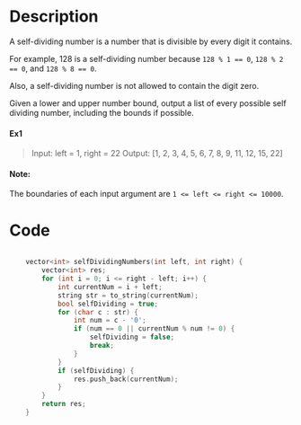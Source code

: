 # Description

A self-dividing number is a number that is divisible by every digit it contains.

For example, 128 is a self-dividing number because `128 % 1 == 0`, `128 % 2 == 0`, and `128 % 8 == 0`.

Also, a self-dividing number is not allowed to contain the digit zero.

Given a lower and upper number bound, output a list of every possible self dividing number, including the bounds if possible.

#### Ex1
> Input:
> left = 1, right = 22
> Output: [1, 2, 3, 4, 5, 6, 7, 8, 9, 11, 12, 15, 22]

#### Note:
The boundaries of each input argument are `1 <= left <= right <= 10000`.


# Code

```c++

    vector<int> selfDividingNumbers(int left, int right) {
        vector<int> res;
        for (int i = 0; i <= right - left; i++) {
            int currentNum = i + left;
            string str = to_string(currentNum);
            bool selfDividing = true;
            for (char c : str) {
                int num = c - '0';
                if (num == 0 || currentNum % num != 0) {
                    selfDividing = false;
                    break;
                }
            }
            if (selfDividing) {
                res.push_back(currentNum);
            }
        }
        return res;
    }

```

